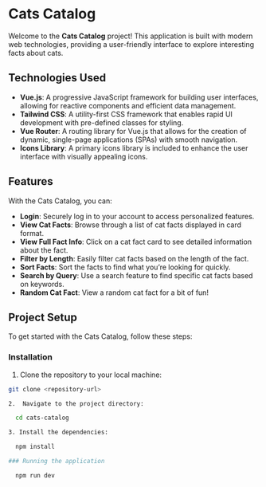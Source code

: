 # Cats Catalog

Welcome to the **Cats Catalog** project! This application is built with modern web technologies, providing a user-friendly interface to explore interesting facts about cats. 

## Technologies Used

- **Vue.js**: A progressive JavaScript framework for building user interfaces, allowing for reactive components and efficient data management.
- **Tailwind CSS**: A utility-first CSS framework that enables rapid UI development with pre-defined classes for styling.
- **Vue Router**: A routing library for Vue.js that allows for the creation of dynamic, single-page applications (SPAs) with smooth navigation.
- **Icons Library**: A primary icons library is included to enhance the user interface with visually appealing icons.

## Features

With the Cats Catalog, you can:

- **Login**: Securely log in to your account to access personalized features.
- **View Cat Facts**: Browse through a list of cat facts displayed in card format.
- **View Full Fact Info**: Click on a cat fact card to see detailed information about the fact.
- **Filter by Length**: Easily filter cat facts based on the length of the fact.
- **Sort Facts**: Sort the facts to find what you’re looking for quickly.
- **Search by Query**: Use a search feature to find specific cat facts based on keywords.
- **Random Cat Fact**: View a random cat fact for a bit of fun!

## Project Setup

To get started with the Cats Catalog, follow these steps:

### Installation

1. Clone the repository to your local machine:

  ```sh
git clone <repository-url>

2.  Navigate to the project directory:

    cd cats-catalog

3. Install the dependencies:

    npm install

### Running the application

    npm run dev
